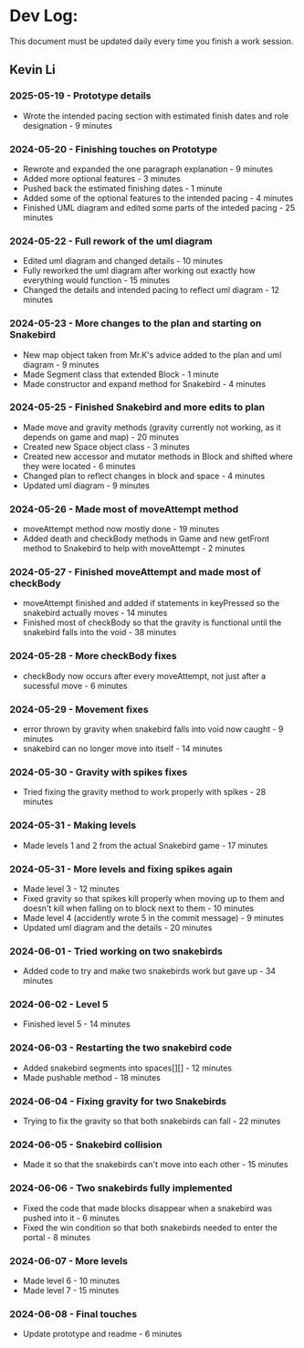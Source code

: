 # Dev Log:

This document must be updated daily every time you finish a work session.

## Kevin Li

### 2025-05-19 - Prototype details
* Wrote the intended pacing section with estimated finish dates and role designation - 9 minutes

### 2024-05-20 - Finishing touches on Prototype
* Rewrote and expanded the one paragraph explanation - 9 minutes
* Added more optional features - 3 minutes
* Pushed back the estimated finishing dates - 1 minute
* Added some of the optional features to the intended pacing - 4 minutes
* Finished UML diagram and edited some parts of the inteded pacing - 25 minutes

### 2024-05-22 - Full rework of the uml diagram
* Edited uml diagram and changed details - 10 minutes
* Fully reworked the uml diagram after working out exactly how everything would function - 15 minutes
* Changed the details and intended pacing to reflect uml diagram - 12 minutes

### 2024-05-23 - More changes to the plan and starting on Snakebird
* New map object taken from Mr.K's advice added to the plan and uml diagram - 9 minutes
* Made Segment class that extended Block - 1 minute
* Made constructor and expand method for Snakebird - 4 minutes

### 2024-05-25 - Finished Snakebird and more edits to plan
* Made move and gravity methods (gravity currently not working, as it depends on game and map) - 20 minutes
* Created new Space object class - 3 minutes
* Created new accessor and mutator methods in Block and shifted where they were located - 6 minutes
* Changed plan to reflect changes in block and space - 4 minutes
* Updated uml diagram - 9 minutes

### 2024-05-26 - Made most of moveAttempt method
* moveAttempt method now mostly done - 19 minutes
* Added death and checkBody methods in Game and new getFront method to Snakebird to help with moveAttempt - 2 minutes

### 2024-05-27 - Finished moveAttempt and made most of checkBody
* moveAttempt finished and added if statements in keyPressed so the snakebird actually moves - 14 minutes
* Finished most of checkBody so that the gravity is functional until the snakebird falls into the void - 38 minutes

### 2024-05-28 - More checkBody fixes
* checkBody now occurs after every moveAttempt, not just after a sucessful move - 6 minutes

### 2024-05-29 - Movement fixes
* error thrown by gravity when snakebird falls into void now caught - 9 minutes
* snakebird can no longer move into itself - 14 minutes

### 2024-05-30 - Gravity with spikes fixes
* Tried fixing the gravity method to work properly with spikes - 28 minutes

### 2024-05-31 - Making levels
* Made levels 1 and 2 from the actual Snakebird game - 17 minutes

### 2024-05-31 - More levels and fixing spikes again
* Made level 3 - 12 minutes
* Fixed gravity so that spikes kill properly when moving up to them and doesn't kill when falling on to block next to them - 10 minutes
* Made level 4 (accidently wrote 5 in the commit message) - 9 minutes
* Updated uml diagram and the details - 20 minutes

### 2024-06-01 - Tried working on two snakebirds
* Added code to try and make two snakebirds work but gave up - 34 minutes

### 2024-06-02 - Level 5
* Finished level 5 - 14 minutes

### 2024-06-03 - Restarting the two snakebird code
* Added snakebird segments into spaces[][] - 12 minutes
* Made pushable method - 18 minutes

### 2024-06-04 - Fixing gravity for two Snakebirds
* Trying to fix the gravity so that both snakebirds can fall - 22 minutes

### 2024-06-05 - Snakebird collision
* Made it so that the snakebirds can't move into each other - 15 minutes

### 2024-06-06 - Two snakebirds fully implemented
* Fixed the code that made blocks disappear when a snakebird was pushed into it - 6 minutes
* Fixed the win condition so that both snakebirds needed to enter the portal - 8 minutes

### 2024-06-07 - More levels
* Made level 6 - 10 minutes
* Made level 7 - 15 minutes

### 2024-06-08 - Final touches
* Update prototype and readme - 6 minutes

